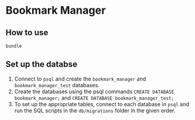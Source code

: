# Bookmark Manager  
## How to use
`bundle`

##  Set up the databse
1. Connect to `psql` and create the `bookmark_manager` and `bookmark_manager_test` databases.
2. Create the databases using the psql commands `CREATE DATABASE bookmark_manager;` and `CREATE DATABASE bookmark_manager_test;`
3. To set up the appropriate tables, connect to each database in `psql` and run the SQL scripts in the `db/migrations` folder in the given order.
